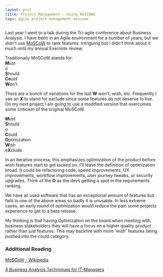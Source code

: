 ```yaml
---
layout: post
title: Project Management - Using MoSCOWX
tags: agile project-management moscowx   
---
```


Last year I went to a talk during the  Tri-agile conference about Business Analysis. I have been in an Agile environment for a number of years, but we didn't use [MoSCoW](https://en.wikipedia.org/wiki/MoSCoW_method "Wikipedia - MoSCoW Method") to rank features. Intriguing but I didn't think about it much until my annual Evernote review.

Traditionally MoSCoW stands for:  
**M**ust  
o  
**S**hould  
**Co**uld  
**W**on't  

There are a bunch of variations for the last **W** won't, wish, etc. Frequently I see an **X** to stand for exclude since some features do not deserve to live. On my next project I am going to use a modified version that overcomes some criticism of the original MoSCoW.

**M**ust  
**S**hould  
o  
**C**ould  
**O**ptimization  
**W**ish  
e**X**clude  

In an iterative process, this emphasizes optimization of the product before wish features start to get tacked on. I'll leave the definition of optimization broad. It could be refactoring code, speed improvements, UX improvements, workflow improvements, user journey tweaks, or security upgrades. Think of the **O** as the devs getting a spot in the requirements ranking.

We have all used software that has an exceptional amount of features but fails in one of the above areas so badly it is unusable. In less extreme cases, an early round of optimization would reduce the pain some projects experience to get to a beta release.

My thinking is that having Optimization on the board when meeting with business stakeholders they will have a focus on a higher quality product rather than just features. This may backfire with more 'wish' features being pushed into the could category.   

### Additional Reading

[MoSCoW - Wikipedia](https://en.wikipedia.org/wiki/MoSCoW_method "Wikipedia - MoSCoW Method")

[4 Business Analysis Techniques for IT-Managers](https://blog.ganttpro.com/en/business-analysis-techniques-and-tools-project-success-with-h-method-and-square-analysis/ "Ganttpro.com - Business Analysis Techniques")
